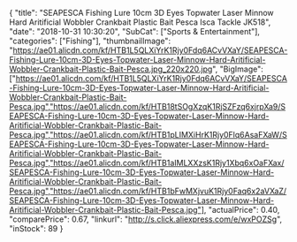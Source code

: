 {
	"title": "SEAPESCA Fishing Lure 10cm 3D Eyes Topwater Laser Minnow Hard Aritificial Wobbler Crankbait Plastic Bait Pesca Isca Tackle JK518",
	"date": "2018-10-31 10:30:20",
	"SubCat": ["Sports & Entertainment"],
	"categories": ["Fishing"],
	"thumbnailImage": "https://ae01.alicdn.com/kf/HTB1L5QLXiYrK1Rjy0Fdq6ACvVXaY/SEAPESCA-Fishing-Lure-10cm-3D-Eyes-Topwater-Laser-Minnow-Hard-Aritificial-Wobbler-Crankbait-Plastic-Bait-Pesca.jpg_220x220.jpg",
	"BigImage": ["https://ae01.alicdn.com/kf/HTB1L5QLXiYrK1Rjy0Fdq6ACvVXaY/SEAPESCA-Fishing-Lure-10cm-3D-Eyes-Topwater-Laser-Minnow-Hard-Aritificial-Wobbler-Crankbait-Plastic-Bait-Pesca.jpg","https://ae01.alicdn.com/kf/HTB18tSOgXzqK1RjSZFzq6xjrpXa9/SEAPESCA-Fishing-Lure-10cm-3D-Eyes-Topwater-Laser-Minnow-Hard-Aritificial-Wobbler-Crankbait-Plastic-Bait-Pesca.jpg","https://ae01.alicdn.com/kf/HTB1pLIMXiHrK1Rjy0Flq6AsaFXaW/SEAPESCA-Fishing-Lure-10cm-3D-Eyes-Topwater-Laser-Minnow-Hard-Aritificial-Wobbler-Crankbait-Plastic-Bait-Pesca.jpg","https://ae01.alicdn.com/kf/HTB1aIMLXXzsK1Rjy1Xbq6xOaFXax/SEAPESCA-Fishing-Lure-10cm-3D-Eyes-Topwater-Laser-Minnow-Hard-Aritificial-Wobbler-Crankbait-Plastic-Bait-Pesca.jpg","https://ae01.alicdn.com/kf/HTB1bFwMXjvuK1Rjy0Faq6x2aVXaZ/SEAPESCA-Fishing-Lure-10cm-3D-Eyes-Topwater-Laser-Minnow-Hard-Aritificial-Wobbler-Crankbait-Plastic-Bait-Pesca.jpg"],
	"actualPrice": 0.40,
	"comparePrice": 0.67,
	"linkurl": "http://s.click.aliexpress.com/e/wxPOZSg",
	"inStock": 89
}
